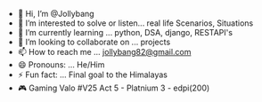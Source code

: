- 👋 Hi, I’m @Jollybang
- 👀 I’m interested to solve or listen... real life Scenarios, Situations 
- 🌱 I’m currently learning ... python, DSA, django, RESTAPI's
- 💞️ I’m looking to collaborate on ... projects
- 📫 How to reach me ... jollybang82@gmail.com
- 😄 Pronouns: ... He/Him
- ⚡ Fun fact: ... Final goal to the Himalayas
- 🎮 Gaming Valo #V25 Act 5 - Platnium 3 - edpi(200)

<!---
Jollybang/Jollybang is a ✨ special ✨ repository because its `README.md` (this file) appears on your GitHub profile.
You can click the Preview link to take a look at your changes.
--->
